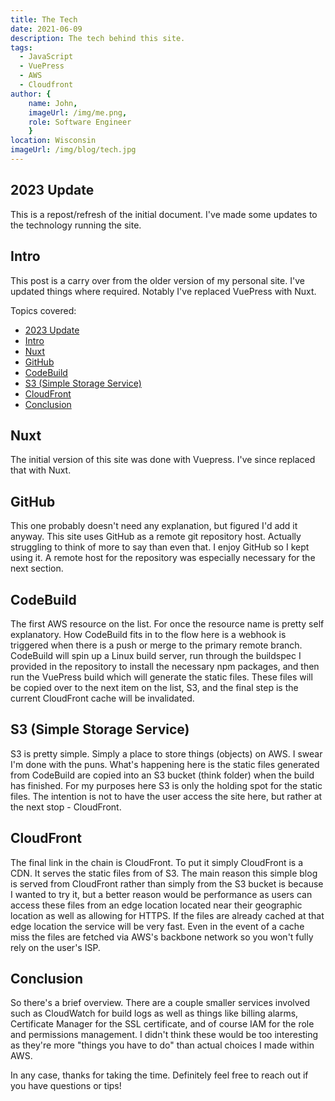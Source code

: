 ```yaml
---
title: The Tech
date: 2021-06-09
description: The tech behind this site.
tags: 
  - JavaScript
  - VuePress
  - AWS
  - Cloudfront
author: { 
    name: John,
    imageUrl: /img/me.png,
    role: Software Engineer
    }
location: Wisconsin
imageUrl: /img/blog/tech.jpg
---
```

## 2023 Update

This is a repost/refresh of the initial document. I've made some updates to the technology running the site.

## Intro

This post is a carry over from the older version of my personal site. I've updated things where required. Notably I've replaced VuePress with Nuxt.

Topics covered:

- [2023 Update](#2023-update)
- [Intro](#intro)
- [Nuxt](#nuxt)
- [GitHub](#github)
- [CodeBuild](#codebuild)
- [S3 (Simple Storage Service)](#s3-simple-storage-service)
- [CloudFront](#cloudfront)
- [Conclusion](#conclusion)

## Nuxt

The initial version of this site was done with Vuepress. I've since replaced that with Nuxt.

## GitHub

This one probably doesn't need any explanation, but figured I'd add it anyway. This site uses GitHub as a remote git repository host. Actually struggling to think of more to say than even that. I enjoy GitHub so I kept using it. A remote host for the repository was especially necessary for the next section.

## CodeBuild

The first AWS resource on the list. For once the resource name is pretty self explanatory. How CodeBuild fits in to the flow here is a webhook is triggered when there is a push or merge to the primary remote branch. CodeBuild will spin up a Linux build server, run through the buildspec I provided in the repository to install the necessary npm packages, and then run the VuePress build which will generate the static files. These files will be copied over to the next item on the list, S3, and the final step is the current CloudFront cache will be invalidated.

## S3 (Simple Storage Service)

S3 is pretty simple. Simply a place to store things (objects) on AWS. I swear I'm done with the puns. What's happening here is the static files generated from CodeBuild are copied into an S3 bucket (think folder) when the build has finished. For my purposes here S3 is only the holding spot for the static files. The intention is not to have the user access the site here, but rather at the next stop - CloudFront.

## CloudFront

The final link in the chain is CloudFront. To put it simply CloudFront is a CDN. It serves the static files from of S3. The main reason this simple blog is served from CloudFront rather than simply from the S3 bucket is because I wanted to try it, but a better reason would be performance as users can access these files from an edge location located near their geographic location as well as allowing for HTTPS. If the files are already cached at that edge location the service will be very fast. Even in the event of a cache miss the files are fetched via AWS's backbone network so you won't fully rely on the user's ISP.

## Conclusion

So there's a brief overview. There are a couple smaller services involved such as CloudWatch for build logs as well as things like billing alarms, Certificate Manager for the SSL certificate, and of course IAM for the role and permissions management. I didn't think these would be too interesting as they're more "things you have to do" than actual choices I made within AWS.

In any case, thanks for taking the time. Definitely feel free to reach out if you have questions or tips!